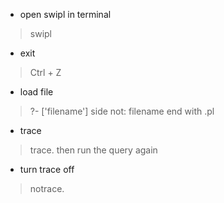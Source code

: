 - open swipl in terminal
> swipl
- exit
> Ctrl + Z
- load file
> ?- ['filename']
side not: filename end with .pl
- trace 
> trace.
then run the query again
- turn trace off
> notrace.
